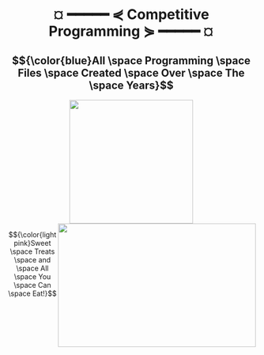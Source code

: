 <h1 align="center" style="font-weight:bold;"> ¤ ━━━━━ ⋞ Competitive Programming ⋟ ━━━━━ ¤ </h1>
<h2 align="center">
$${\color{blue}All \space Programming \space Files \space Created \space Over \space The \space Years}$$
</h2>
<p align="center">
<a href="https://sweetyoself.com">
  <img src="https://github.com/Giavonator/Sweet-Yo-Self/assets/68939873/8a9b326b-7448-4573-89c7-e2d4dcbdc752" width="250" height="250">
</a>


<a style="position:relative; float:right;" href="https://sweetyoself.com">
  <img src="https://github.com/Giavonator/Sweet-Yo-Self/assets/68939873/eda90db1-a1a0-4376-8127-a6e40fd587ce" width="400" height="250">
</a>

$${\color{lightpink}Sweet \space Treats \space and \space All \space You \space Can \space Eat!}$$

</p>
  

